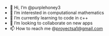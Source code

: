 - 👋 Hi, I’m @purplehoney3
- 👀 I’m interested in computational mathematics
- 🌱 I’m currently learning to code in c++
- 💞️ I’m looking to collaborate on new apps
- 📫 How to reach me @proyectsa1@gmail.com

<!---
purplehoney3/purplehoney3 is a ✨ special ✨ repository because its `README.md` (this file) appears on your GitHub profile.
You can click the Preview link to take a look at your changes.
--->
